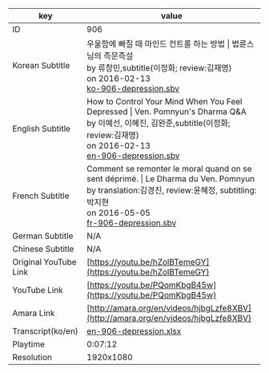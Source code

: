 |  key  |  value  |
|-------|---------|
| ID            | 906 |
| Korean Subtitle | 우울함에 빠질 때 마인드 컨트롤 하는 방법 \| 법륜스님의 즉문즉설<br>by 류창민,subtitle(이정화; review:김재명)<br>on 2016-02-13<br>[ko-906-depression.sbv](https://github.com/jungtosociety/dharma-qna/raw/master/sub/906/ko-906-depression.sbv)<br>|
| English Subtitle | How to Control Your Mind When You Feel Depressed \| Ven. Pomnyun's Dharma Q&A<br>by 이예선, 이혜진, 김완준,subtitle(이정화; review:김재명)<br>on 2016-02-13<br>[en-906-depression.sbv](https://github.com/jungtosociety/dharma-qna/raw/master/sub/906/en-906-depression.sbv)<br>|
| French Subtitle | Comment se remonter le moral quand on se sent déprimé. \| Le Dharma du Ven. Pomnyun<br>by translation:김경진, review:윤혜정, subtitling:박지현<br>on 2016-05-05<br>[fr-906-depression.sbv](https://github.com/jungtosociety/dharma-qna/raw/master/sub/906/fr-906-depression.sbv)<br>|
| German Subtitle | N/A |
| Chinese Subtitle | N/A |
| Original YouTube Link  | [https://youtu.be/hZolBTemeGY](https://youtu.be/hZolBTemeGY) |
| YouTube Link  | [https://youtu.be/PQomKbgB45w](https://youtu.be/PQomKbgB45w) |
| Amara Link    | [http://amara.org/en/videos/hjbgLzfe8XBV](http://amara.org/en/videos/hjbgLzfe8XBV) |
| Transcript(ko/en) | [en-906-depression.xlsx](https://github.com/jungtosociety/dharma-qna/raw/master/sub/906/en-906-depression.xlsx) |
| Playtime | 0:07:12 |
| Resolution | 1920x1080|
